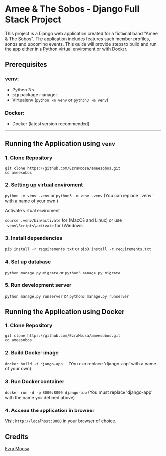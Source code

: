 # Amee & The Sobos - Django Full Stack Project

This project is a Django web application created for a fictional band "Amee & The Sobos". The application includes features such member profiles, songs and upcoming events. This guide will provide steps to build and run the app either in a Python virtual enviroment or with Docker.

## Prerequisites

### venv:
- Python 3.x
- `pip` package manager.
- Virtualenv (`python -m venv` or `python3 -m venv`)

### Docker:
- Docker (latest version recommended)

---

## Running the Application using `venv`

### 1. Clone Repository

`git clone https://github.com/EzraMoosa/ameesobos.git`  
`cd ameesobos`

### 2. Setting up virtual enviroment

`python -m venv .venv` or `python3 -m venv .venv` (You can replace '.venv' with a name of your own.)

Activate virtual enviroment

`source .venv/bin/activate` for (MacOS and Linux) or use `.venv\Scripts\activate` for (Windows)

### 3. Install dependencies

`pip install -r requirements.txt` or `pip3 install -r requirements.txt`

### 4. Set up database

`python manage.py migrate` or `python3 manage.py migrate`

### 5. Run development server

`python manage.py runserver` or `python3 manage.py runserver`

## Running the Application using Docker

### 1. Clone Repository

`git clone https://github.com/EzraMoosa/ameesobos.git`  
`cd ameesobos`

### 2. Build Docker image

`docker build -t django-app .` (You can replace 'django-app' with a name of your own)

### 3. Run Docker container

`docker run -d -p 8000:8000 django-app` (You must replace 'django-app' with the name you defined above)

### 4. Access the application in browser

Visit `http://localhost:8000` in your browser of choice.

## Credits

[Ezra Moosa](https://github.com/ezramoosa)
